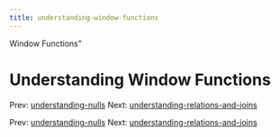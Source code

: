 ```yaml
---
title: understanding-window-functions
---
```


Window Functions"

# Understanding Window Functions

Prev:
[understanding-nulls](understanding-nulls.md)
Next:
[understanding-relations-and-joins](understanding-relations-and-joins.md)

Prev:
[understanding-nulls](understanding-nulls.md)
Next:
[understanding-relations-and-joins](understanding-relations-and-joins.md)
